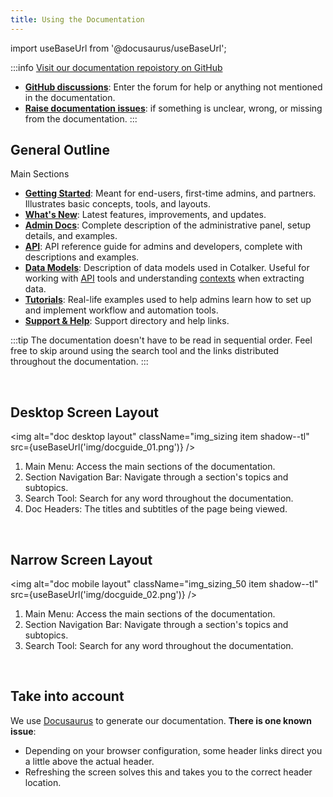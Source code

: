 ```yaml
---
title: Using the Documentation
--- 
```


import useBaseUrl from '@docusaurus/useBaseUrl'; 

:::info [Visit our documentation repoistory on GitHub](https://github.com/Cotalker/documentation)
- [**GitHub discussions**](https://github.com/Cotalker/documentation/discussions): Enter the forum for help or anything not mentioned in the documentation.
- [**Raise documentation issues**](https://github.com/Cotalker/documentation/issues): if something is unclear, wrong, or missing from the documentation.
:::

## General Outline

<span className="hero__subtitle">Main Sections</span>

- [**Getting Started**](/docs/getting_started/intro_overview): Meant for end-users, first-time admins, and partners. Illustrates basic concepts, tools, and layouts.
- [**What's New**](/blog): Latest features, improvements, and updates.
- [**Admin Docs**](/docs/documentation/documentation_overview): Complete description of the administrative panel, setup details, and examples.
- [**API**](/docs/documentation/api/overview_api): API reference guide for admins and developers, complete with descriptions and examples.
- [**Data Models**](/docs/documentation/models/overview_model): Description of data models used in Cotalker. Useful for working with [API](/docs/documentation/api/overview_api) tools and understanding [contexts](/docs/documentation/automation/cotlang/triggers_and_contexts#context-language) when extracting data.
- [**Tutorials**](/docs/tutorials/tutorial_overview): Real-life examples used to help admins learn how to set up and implement workflow and automation tools.
- [**Support & Help**](/docs/support/support_overview): Support directory and help links.

:::tip
The documentation doesn't have to be read in sequential order. Feel free to skip around using the search tool and the links distributed throughout the documentation.
:::

<br/>
<div className="alert alert--secondary">

## Desktop Screen Layout

<img alt="doc desktop layout" className="img_sizing item shadow--tl" src={useBaseUrl('img/docguide_01.png')} />
<br/>

1. Main Menu: Access the main sections of the documentation.
2. Section Navigation Bar: Navigate through a section's topics and subtopics.
3. Search Tool: Search for any word throughout the documentation.
4. Doc Headers: The titles and subtitles of the page being viewed.

</div>
<br/>

<div className="alert alert--secondary">

## Narrow Screen Layout
<img alt="doc mobile layout" className="img_sizing_50 item shadow--tl" src={useBaseUrl('img/docguide_02.png')} />

1. Main Menu: Access the main sections of the documentation.
2. Section Navigation Bar: Navigate through a section's topics and subtopics.
3. Search Tool: Search for any word throughout the documentation.

</div>
<br/>

<div className="alert alert--warning">

## Take into account

We use [Docusaurus](https://docusaurus.io/) to generate our documentation. **There is one known issue**:
- Depending on your browser configuration, some header links direct you a little above the actual header.
- Refreshing the screen solves this and takes you to the correct header location.

</div>
